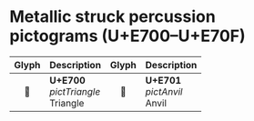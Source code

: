 Metallic struck percussion pictograms (U+E700–U+E70F)
=====================================================

| **Glyph** | **Description** | **Glyph** | **Description**
| :-------: | --------------- | :-------: | ---------------
|<span class="bravura_large">&#xe700;</span> | **U+E700**<br/>*pictTriangle*<br/>Triangle | <span class="bravura_large">&#xe701;</span> | **U+E701**<br/>*pictAnvil*<br/>Anvil